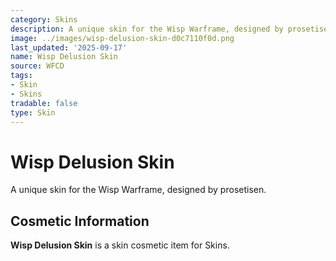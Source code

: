 ```yaml
---
category: Skins
description: A unique skin for the Wisp Warframe, designed by prosetisen.
image: ../images/wisp-delusion-skin-d0c7110f0d.png
last_updated: '2025-09-17'
name: Wisp Delusion Skin
source: WFCD
tags:
- Skin
- Skins
tradable: false
type: Skin
---
```


# Wisp Delusion Skin

A unique skin for the Wisp Warframe, designed by prosetisen.

## Cosmetic Information

**Wisp Delusion Skin** is a skin cosmetic item for Skins.

